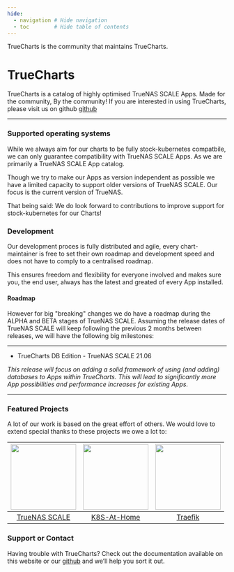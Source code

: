 ```yaml
---
hide:
  - navigation # Hide navigation
  - toc        # Hide table of contents
---
```



TrueCharts is the community that maintains TrueCharts.

# TrueCharts
TrueCharts is a catalog of highly optimised TrueNAS SCALE Apps. Made for the community, By the community!
If you are interested in using TrueCharts, please visit us on github [github](https://github.com/truecharts/apps/)

---

### Supported operating systems

While we always aim for our charts to be fully stock-kubernetes compatbile, we can only guarantee compatibility with TrueNAS SCALE Apps. As we are primarily a TrueNAS SCALE App catalog.

Though we try to make our Apps as version independent as possible we have a limited capacity to support older versions of TrueNAS SCALE. Our focus is the current version of TrueNAS.

That being said: We do look forward to contributions to improve support for stock-kubernetes for our Charts!

### Development

Our development proces is fully distributed and agile, every chart-maintainer is free to set their own roadmap and development speed and does not have to comply to a centralised roadmap.

This ensures freedom and flexibility for everyone involved and makes sure you, the end user, always has the latest and greated of every App installed.

#### Roadmap

However for big "breaking" changes we do have a roadmap during the ALPHA and BETA stages of TrueNAS SCALE.
Assuming the release dates of TrueNAS SCALE will keep following the previous 2 months between releases, we will have the following big milestones:

---

- TrueCharts DB Edition - TrueNAS SCALE 21.06

_This release will focus on adding a solid framework of using (and adding) databases to Apps within TrueCharts. This will lead to significantly more App possibilities and performance increases for existing Apps._

---

### Featured Projects

A lot of our work is based on the great effort of others. We would love to extend special thanks to these projects we owe a lot to:

| <a href="https://www.truenas.com/truenas-scale/"> <img src="https://user-images.githubusercontent.com/7613738/113836934-a1764e00-978d-11eb-8e19-a087c5c1f99b.png" width="150" height="150" /> </a> | <a href="https://k8s-at-home.com/"> <img src="https://user-images.githubusercontent.com/7613738/113837194-e26e6280-978d-11eb-9632-2e1529946302.png" width="150" height="150" /> </a> | <a href="https://traefik.io/traefik/"> <img src="https://user-images.githubusercontent.com/7613738/113837353-0b8ef300-978e-11eb-873e-14769acfe1f1.png" width="150" height="150" /> </a> |
| :---------------: | :---------------: | :---------------: |
| <a href="https://www.truenas.com/truenas-scale/">TrueNAS SCALE</a> |  <a href="https://k8s-at-home.com/">K8S-At-Home</a> | <a href="https://traefik.io/traefik/">Traefik</a> |


### Support or Contact

Having trouble with TrueCharts? Check out the documentation available on this website or our [github](https://github.com/truecharts/apps/) and we’ll help you sort it out.
